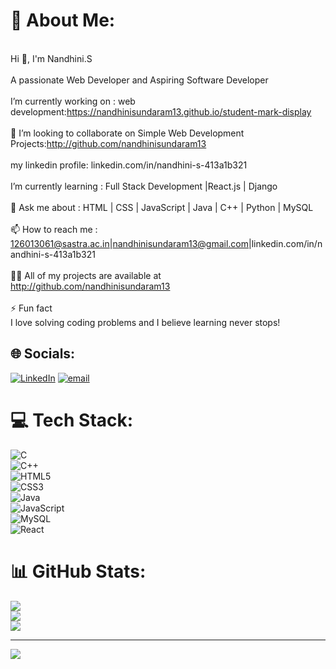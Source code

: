 # 💫 About Me:
<br>Hi 👋, I'm Nandhini.S<br><br>A passionate Web Developer and Aspiring Software Developer<br><br>I’m currently working on : web development:https://nandhinisundaram13.github.io/student-mark-display<br><br> 👯 I’m looking to collaborate on Simple Web Development Projects:http://github.com/nandhinisundaram13<br><br>my linkedin profile: linkedin.com/in/nandhini-s-413a1b321<br><br> I’m currently learning : Full Stack Development |React.js | Django<br><br>💬 Ask me about : HTML | CSS | JavaScript | Java | C++ | Python | MySQL<br><br>📫 How to reach me : 126013061@sastra.ac.in|nandhinisundaram13@gmail.com|linkedin.com/in/nandhini-s-413a1b321<br><br>👨‍💻 All of my projects are available at<br>http://github.com/nandhinisundaram13<br><br>⚡ Fun fact<br>I love solving coding problems and I believe learning never stops!<br>


## 🌐 Socials:
[![LinkedIn](https://img.shields.io/badge/LinkedIn-%230077B5.svg?logo=linkedin&logoColor=white)](https://linkedin.com/in/https://www.linkedin.com/in/nandhini-s-413a1b321) [![email](https://img.shields.io/badge/Email-D14836?logo=gmail&logoColor=white)](mailto:126013061@sastra.ac.in) 

# 💻 Tech Stack:
![C](https://img.shields.io/badge/c-%2300599C.svg?style=for-the-badge&logo=c&logoColor=white)  
![C++](https://img.shields.io/badge/c++-%2300599C.svg?style=for-the-badge&logo=c%2B%2B&logoColor=white)  
![HTML5](https://img.shields.io/badge/html5-%23E34F26.svg?style=for-the-badge&logo=html5&logoColor=white)  
![CSS3](https://img.shields.io/badge/css3-%231572B6.svg?style=for-the-badge&logo=css3&logoColor=white)  
![Java](https://img.shields.io/badge/java-%23ED8B00.svg?style=for-the-badge&logo=openjdk&logoColor=white)  
![JavaScript](https://img.shields.io/badge/javascript-%23323330.svg?style=for-the-badge&logo=javascript&logoColor=%23F7DF1E)  
![MySQL](https://img.shields.io/badge/mysql-4479A1.svg?style=for-the-badge&logo=mysql&logoColor=white)  
![React](https://img.shields.io/badge/react-%2320232a.svg?style=for-the-badge&logo=react&logoColor=%2361DAFB)  

# 📊 GitHub Stats:
![](https://github-readme-stats.vercel.app/api?username=nandhinisundaram13&theme=dark&hide_border=false&include_all_commits=false&count_private=false)<br/>
![](https://nirzak-streak-stats.vercel.app/?user=nandhinisundaram13&theme=dark&hide_border=false)<br/>
![](https://github-readme-stats.vercel.app/api/top-langs/?username=nandhinisundaram13&theme=dark&hide_border=false&include_all_commits=false&count_private=false&layout=compact)

---
[![](https://visitcount.itsvg.in/api?id=nandhinisundaram13&icon=0&color=0)](https://visitcount.itsvg.in)

<!-- Proudly created with GPRM ( https://gprm.itsvg.in ) -->
